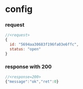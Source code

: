 # config

### request

```js
//<request>
{
  id: "5694aa30683f196fa03e6ffc",
  status: "open"
}
```

### response with 200

```js
//<response=200>
{"message":"ok","ret":0}
```

